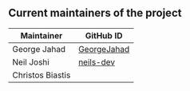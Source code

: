 ## Current maintainers of the project

| Maintainer             | GitHub ID                                               |
| ---------------------- | ------------------------------------------------------- |
| George Jahad           | [GeorgeJahad](https://github.com/GeorgeJahad)           |
| Neil Joshi             | [neils-dev](https://github.com/neils-dev)               |
| Christos Biastis       |                                                         |
